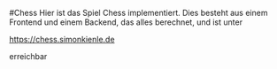 #Chess
Hier ist das Spiel Chess implementiert. Dies besteht aus einem Frontend und einem Backend, das alles berechnet, und ist unter

https://chess.simonkienle.de

erreichbar
